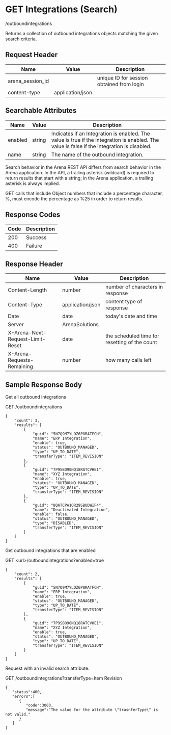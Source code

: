 # GET Integrations (Search)
/outboundintegrations

Returns a collection of outbound integrations objects matching the given search criteria.

## Request Header

| Name  | Value  | Description  |
|  --- |  --- |  --- | 
| arena_session_id  |   | unique ID for session obtained from login  |
| content-type  | application/json  |   |

## Searchable Attributes

| Name  | Value  | Description  |
|  --- |  --- |  --- | 
| enabled  | string  | Indicates if an Integration is enabled. The value is true if the integration is enabled. The value is false if the integration is disabled.  |
| name  | string  | The name of the outbound integration.  |

Search behavior in the Arena REST API differs from search behavior in the Arena application. In the API, a trailing asterisk \(wildcard\) is required to return results that start with a string; in the Arena application, a trailing asterisk is always implied.

GET calls that include Object numbers that include a percentage character, %, must encode the percentage as %25 in order to return results.

## Response Codes

| Code  | Description  |
|  --- |  --- | 
| 200  | Success  |
| 400  | Failure  |

## Response Header

| Name  | Value  | Description  |
|  --- |  --- |  --- | 
| Content-Length  | number  | number of characters in response  |
| Content-Type  | application/json  | content type of response  |
| Date  | date  | today's date and time  |
| Server  | ArenaSolutions  |   |
| X-Arena-Next-Request-Limit-Reset   | date  | the scheduled time for resetting of the count  |
| X-Arena-Requests-Remaining   | number  | how many calls left  |

## Sample Response Body
Get all outbound integrations

GET /outboundintegrations

```
{
    "count": 3,
    "results": [
        {
            "guid": "5N7Q9M7YLOZ6P8RATFCH",
            "name": "ERP Integration",
            "enable": true,
            "status": "OUTBOUND_MANAGED",
            "type": "UP_TO_DATE",
            "transferType": "ITEM_REVISION"
        },
        {
            "guid": "7P9SBO90NQ18RATCVHE1",
            "name": "XYZ Integration",
            "enable": true,
            "status": "OUTBOUND_MANAGED",
            "type": "UP_TO_DATE",
            "transferType": "ITEM_REVISION"
        },
        {
            "guid": "8QATCPA1OR29SBUDWIF4",
            "name": "Deactivated Integration",
            "enable": false,
            "status": "OUTBOUND_MANAGED",
            "type": "DISABLED",
            "transferType": "ITEM_REVISION"
        }
    ]
}
```
Get outbound integrations that are enabled

GET &lt;url&gt;/outboundintegrations?enabled=true

```
{
    "count": 2,
    "results": [
        {
            "guid": "5N7Q9M7YLOZ6P8RATFCH",
            "name": "ERP Integration",
            "enable": true,
            "status": "OUTBOUND_MANAGED",
            "type": "UP_TO_DATE",
            "transferType": "ITEM_REVISION"
        },
        {
            "guid": "7P9SBO90NQ18RATCVHE1",
            "name": "XYZ Integration",
            "enable": true,
            "status": "OUTBOUND_MANAGED",
            "type": "UP_TO_DATE",
            "transferType": "ITEM_REVISION"
        }
    ]
}
```
Request with an invalid search attribute.

GET /outboundintegrations?transferType=Item Revision

```
{  
   "status":400,
   "errors":[  
      {  
         "code":3003,
         "message":"The value for the attribute \"trasnferType\" is not valid."
      }
   ]
}
```
